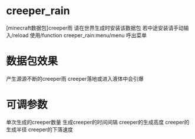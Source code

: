 # creeper_rain
[minecraft数据包]creeper雨
请在世界生成时安装该数据包
若中途安装请手动输入/reload
使用/function creeper_rain:menu/menu 呼出菜单
# 数据包效果
产生源源不断的creeper雨
creeper落地或进入液体中会引爆
# 可调参数
单次生成的creeper数量
生成creeper的时间间隔
creeper的生成高度
creeper的生成半径
creeper的下落速度